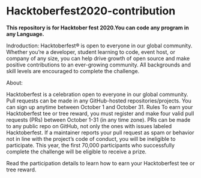 # Hacktoberfest2020-contribution
**This repository is for Hacktober fest 2020.You can code any program in any Language.**




Indroduction:
Hacktoberfest® is open to everyone in our global community. Whether you’re a developer, student learning to code, event host, or company of any size, you can help drive growth of open source and make positive contributions to an ever-growing community. All backgrounds and skill levels are encouraged to complete the challenge.

About:

Hacktoberfest is a celebration open to everyone in our global community.
Pull requests can be made in any GitHub-hosted repositories/projects.
You can sign up anytime between October 1 and October 31.
Rules
To earn your Hacktoberfest tee or tree reward, you must register and make four valid pull requests (PRs) between October 1-31 (in any time zone). PRs can be made to any public repo on GitHub, not only the ones with issues labeled Hacktoberfest. If a maintainer reports your pull request as spam or behavior not in line with the project’s code of conduct, you will be ineligible to participate. This year, the first 70,000 participants who successfully complete the challenge will be eligible to receive a prize.

Read the participation details to learn how to earn your Hacktoberfest tee or tree reward.
